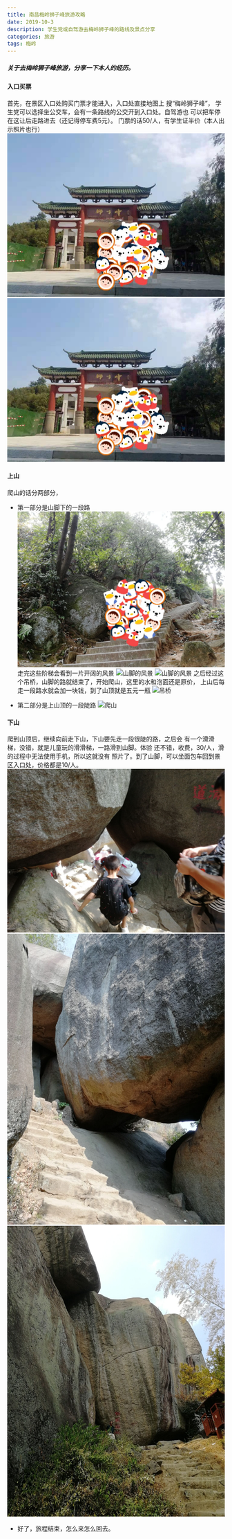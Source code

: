 ```yaml
---
title: 南昌梅岭狮子峰旅游攻略
date: 2019-10-3
description: 学生党或自驾游去梅岭狮子峰的路线及景点分享
categories: 旅游
tags: 梅岭
---
```


##### 关于去梅岭狮子峰旅游，分享一下本人的经历。
#### 入口买票
首先，在景区入口处购买门票才能进入，入口处直接地图上
搜“梅岭狮子峰”，
学生党可以选择坐公交车，会有一条路线的公交开到入口处。自驾游也
可以把车停在这让后走路进去（还记得停车费5元）。
门票的话50/人，有学生证半价（本人出示照片也行）
<img src="/_posts/image/rukou.jpg" />
![景点入口](/_posts/image/rukou.jpg)

#### 上山
爬山的话分两部分，
* 第一部分是山脚下的一段路
![第一段路](/_posts/image/shangshan1.jpg)
走完这些阶梯会看到一片开阔的风景
![山脚的风景](/_posts/image/shangshan2.jpg)
![山脚的风景](/_posts/image/shangshan3.jpg)
之后经过这个吊桥，山脚的路就结束了，开始爬山，这里的水和泡面还是原价，
上山后每走一段路水就会加一块钱，到了山顶就是五元一瓶
![吊桥](/_posts/image/shangshan4.jpg)

* 第二部分是上山顶的一段陡路
![爬山](/_posts/image/shangshan4.jpg)

#### 下山
爬到山顶后，继续向前走下山，下山要先走一段很陡的路，之后会
有一个滑滑梯，没错，就是儿童玩的滑滑梯，一路滑到山脚。体验
还不错，收费，30/人，滑的过程中无法使用手机，所以这就没有
照片了。到了山脚，可以坐面包车回到景区入口处，价格都是10/人。
![下山](/_posts/image/xiashan1.jpg)
![下山](/_posts/image/xiashan2.jpg)
![下山](/_posts/image/xiashan3.jpg)

* 好了，旅程结束，怎么来怎么回去。



